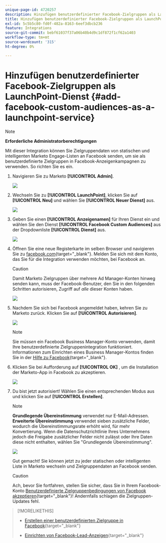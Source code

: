 ```yaml
---
unique-page-id: 4720257
description: Hinzufügen benutzerdefinierter Facebook-Zielgruppen als LaunchPoint-Dienst - Marketo Docs - Produktdokumentation
title: Hinzufügen benutzerdefinierter Facebook-Zielgruppen als LaunchPoint-Dienst
exl-id: 5c5b5c80-fd0f-482a-8163-6eef3dbcb236
feature: Integrations
source-git-commit: bebf61037f37a06b40b4d9c1df872f1cf62a1403
workflow-type: tm+mt
source-wordcount: '315'
ht-degree: 0%

---
```


# Hinzufügen benutzerdefinierter Facebook-Zielgruppen als LaunchPoint-Dienst {#add-facebook-custom-audiences-as-a-launchpoint-service}

>[!NOTE]
>
>**Erforderliche Administratorberechtigungen**

Mit dieser Integration können Sie Zielgruppendaten von statischen und intelligenten Marketo Engage-Listen an Facebook senden, um sie als benutzerdefinierte Zielgruppen in Facebook-Anzeigenkampagnen zu verwenden. So richten Sie es ein.

1. Navigieren Sie zu Marketo **[!UICONTROL Admin]**.

   ![](assets/image2016-11-29-10-3a50-3a29.png)

1. Wechseln Sie zu **[!UICONTROL LaunchPoint]**, klicken Sie auf **[!UICONTROL Neu]** und wählen Sie **[!UICONTROL Neuer Dienst]** aus.

   ![](assets/image2016-11-29-10-3a51-3a11.png)

1. Geben Sie einen **[!UICONTROL Anzeigenamen]** für Ihren Dienst ein und wählen Sie den Dienst **[!UICONTROL Facebook Custom Audiences]** aus der Dropdownliste **[!UICONTROL Dienst]** aus.

   ![](assets/image2016-11-29-12-3a51-3a8.png)

1. Öffnen Sie eine neue Registerkarte im selben Browser und navigieren Sie zu [facebook.com](https://www.facebook.com/){target="_blank"}. Melden Sie sich mit dem Konto, das Sie für die Integration verwenden möchten, bei Facebook an.

   >[!CAUTION]
   >
   >Damit Marketo Zielgruppen über mehrere Ad Manager-Konten hinweg senden kann, muss der Facebook-Benutzer, den Sie in den folgenden Schritten autorisieren, Zugriff auf *alle* dieser Konten haben.

   ![](assets/image2016-11-29-10-3a52-3a29.png)

1. Nachdem Sie sich bei Facebook angemeldet haben, kehren Sie zu Marketo zurück. Klicken Sie auf **[!UICONTROL Autorisieren]**.

   ![](assets/fb-custom-authorize-hand.png)

   >[!NOTE]
   >
   >Sie _müssen_ ein Facebook Business Manager-Konto verwenden, damit Ihre benutzerdefinierte Zielgruppenintegration funktioniert. Informationen zum Einrichten eines Business Manager-Kontos finden Sie in der [Hilfe zu Facebook](https://www.facebook.com/business/help/1710077379203657){target="_blank"}.

1. Klicken Sie bei Aufforderung auf **[!UICONTROL OK]** , um die Installation der Marketo-App in Facebook zu akzeptieren.

   ![](assets/image2016-11-29-10-3a56-3a3.png)

1. Du bist jetzt autorisiert! Wählen Sie einen entsprechenden Modus aus und klicken Sie auf **[!UICONTROL Erstellen]**.

   >[!NOTE]
   >
   >**Grundlegende Übereinstimmung** verwendet nur E-Mail-Adressen. **Erweiterte Übereinstimmung** verwendet sieben zusätzliche Felder, wodurch die Übereinstimmungsrate erhöht wird, für mehr Konvertierung. Wenn die Datenschutzrichtlinie Ihres Unternehmens jedoch die Freigabe zusätzlicher Felder nicht zulässt oder Ihre Daten diese nicht enthalten, wählen Sie &quot;Grundlegende Übereinstimmung&quot;.

   ![](assets/fb-custom-adv-matching-hands.png)

   Gut gemacht! Sie können jetzt zu jeder statischen oder intelligenten Liste in Marketo wechseln und Zielgruppendaten an Facebook senden.

   >[!CAUTION]
   >
   >Ach, bevor Sie fortfahren, stellen Sie sicher, dass Sie in Ihrem Facebook-Konto [Benutzerdefinierte Zielgruppenbedingungen von Facebook akzeptieren](https://www.facebook.com/ads/manage/customaudiences/tos.php){target="_blank"}! Andernfalls schlagen die Zielgruppen-Updates fehl.

>[!MORELIKETHIS]
>
>* [Erstellen einer benutzerdefinierten Zielgruppe in Facebook](/help/marketo/product-docs/demand-generation/facebook/create-a-custom-audience-in-facebook.md){target="_blank"}
>
>* [Einrichten von Facebook-Lead-Anzeigen](/help/marketo/product-docs/demand-generation/facebook/set-up-facebook-lead-ads.md){target="_blank"}
